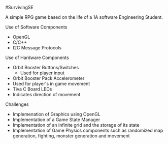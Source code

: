 #SurvivingSE

A simple RPG game based on the life of a 1A software Engineering Student. 

Use of Software Components <br />
*  OpenGL <br />
*  C/C++ <br />
*  I2C Message Protocols <br />

Use of Hardware Components <br />
* Orbit Booster Buttons/Switches <br />
   *	Used for player input  <br />
*	Orbit Booster Pack Accelerometer <br />
   *	Used for player's in game movement  <br />
*	Tiva C Board LEDs <br />
   *	Indicates direction of movement <br />

Challenges <br />
* Implemenation of Graphics using OpenGL <br />
* Implementation of a Game State Manager <br />
* Implementation of an infinite grid and the storage of its state <br />
* Implementation of Game Physics components such as randomized map generation, fighting, monster generation and movement <br /> 
